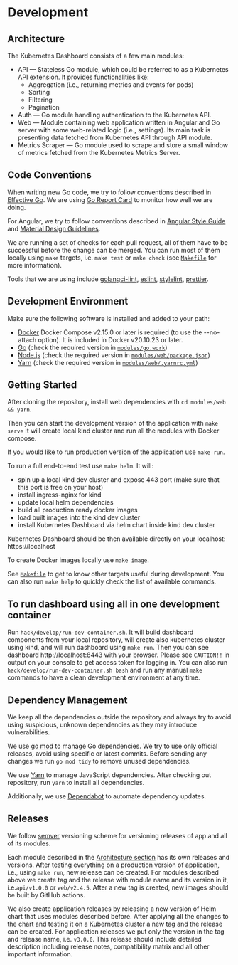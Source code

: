 # Development

## Architecture

The Kubernetes Dashboard consists of a few main modules:

- API — Stateless Go module, which could be referred to as a Kubernetes API extension. It provides functionalities like:
  - Aggregation (i.e., returning metrics and events for pods)
  - Sorting
  - Filtering
  - Pagination
- Auth — Go module handling authentication to the Kubernetes API.  
- Web — Module containing web application written in Angular and Go server with some web-related logic (i.e., settings). Its main task is presenting data fetched from Kubernetes API through API module.
- Metrics Scraper — Go module used to scrape and store a small window of metrics fetched from the Kubernetes Metrics Server.

## Code Conventions

When writing new Go code, we try to follow conventions described in [Effective Go](https://golang.org/doc/effective_go.html).  We are using [Go Report Card](https://goreportcard.com/report/github.com/kubernetes/dashboard) to monitor how well we are doing.

For Angular, we try to follow conventions described in [Angular Style Guide](https://angular.io/guide/styleguide) and [Material Design Guidelines](https://material.io/guidelines/).

We are running a set of checks for each pull request, all of them have to be successful before the change can be merged. You can run most of them locally using `make` targets, i.e. `make test` or `make check` (see [`Makefile`](Makefile) for more information).

Tools that we are using include [golangci-lint](https://github.com/golangci/golangci-lint), [eslint](https://eslint.org), [stylelint](https://github.com/stylelint/stylelint), [prettier](https://prettier.io/).

## Development Environment

Make sure the following software is installed and added to your path:

- [Docker](https://docs.docker.com/engine/install/) Docker Compose v2.15.0 or later is required (to use the --no-attach option). It is included in Docker v20.10.23 or later.
- [Go](https://golang.org/dl/) (check the required version in [`modules/go.work`](modules/go.work))
- [Node.js](https://nodejs.org/en/download) (check the required version in [`modules/web/package.json`](modules/web/package.json))
- [Yarn](https://yarnpkg.com/getting-started/install) (check the required version in [`modules/web/.yarnrc.yml`](modules/web/.yarnrc.yml))

## Getting Started

After cloning the repository, install web dependencies with `cd modules/web && yarn`.

Then you can start the development version of the application with `make serve` It will create local kind cluster and run all the modules with Docker compose.

If you would like to run production version of the application use `make run`.

To run a full end-to-end test use `make helm`. It will:
- spin up a local kind dev cluster and expose 443 port (make sure that this port is free on your host)
- install ingress-nginx for kind
- update local helm dependencies
- build all production ready docker images
- load built images into the kind dev cluster
- install Kubernetes Dashboard via helm chart inside kind dev cluster

Kubernetes Dashboard should be then available directly on your localhost: https://localhost

To create Docker images locally use `make image`.

See [`Makefile`](Makefile) to get to know other targets useful during development. You can also run `make help` to quickly check the list of available commands.

## To run dashboard using all in one development container

Run `hack/develop/run-dev-container.sh`. It will build dashboard components from your local repository, will create also kubernetes cluster using kind, and will run dashboard using `make run`. Then you can see dashboard http://localhost:8443 with your browser. Please see `CAUTION!!` in output on your console to get access token for logging in.
You can also run `hack/develop/run-dev-container.sh bash` and run any manual `make` commands to have a clean development environment at any time.

## Dependency Management

We keep all the dependencies outside the repository and always try to avoid using suspicious, unknown dependencies as they may introduce vulnerabilities.

We use [go mod](https://github.com/golang/go/wiki/Modules) to manage Go dependencies. We try to use only official releases, avoid using specific or latest commits. Before sending any changes we run `go mod tidy` to remove unused dependencies.

We use [Yarn](https://yarnpkg.com/) to manage JavaScript dependencies. After checking out repository, run `yarn` to install all dependencies.

Additionally, we use [Dependabot](https://github.com/dependabot) to automate dependency updates.


## Releases

We follow [semver](https://semver.org/) versioning scheme for versioning releases of app and all of its modules.

Each module described in the [Architecture section](#architecture) has its own releases and versions. After testing everything on a production version of application, i.e., using `make run`, new release can be created. For modules described above we create tag and the release with module name and its version in it, i.e.`api/v1.0.0` or `web/v2.4.5`. After a new tag is created, new images should be built by GitHub actions.

We also create application releases by releasing a new version of Helm chart that uses modules described before. After applying all the changes to the chart and testing it on a Kubernetes cluster a new tag and the release can be created. For application releases we put only the version in the tag and release name, i.e. `v3.0.0`. This release should include detailed description including release notes, compatibility matrix and all other important information.
